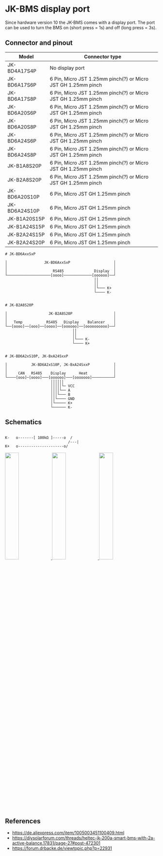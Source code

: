 # JK-BMS display port

Since hardware version 10 the JK-BMS comes with a display port. The port can be used to turn the BMS on (short press = 1s) and off (long press = 3s).

## Connector and pinout

| Model          | Connector type                    |
| -------------- | --------------------------------- |
| JK-BD4A17S4P   | No display port                   |
| JK-BD6A17S6P   | 6 Pin, Micro JST 1.25mm pinch(?) or Micro JST GH 1.25mm pinch |
| JK-BD6A17S8P   | 6 Pin, Micro JST 1.25mm pinch(?) or Micro JST GH 1.25mm pinch |
| JK-BD6A20S6P   | 6 Pin, Micro JST 1.25mm pinch(?) or Micro JST GH 1.25mm pinch |
| JK-BD6A20S8P   | 6 Pin, Micro JST 1.25mm pinch(?) or Micro JST GH 1.25mm pinch |
| JK-BD6A24S6P   | 6 Pin, Micro JST 1.25mm pinch(?) or Micro JST GH 1.25mm pinch |
| JK-BD6A24S8P   | 6 Pin, Micro JST 1.25mm pinch(?) or Micro JST GH 1.25mm pinch |
| JK-B1A8S20P    | 6 Pin, Micro JST 1.25mm pinch(?) or Micro JST GH 1.25mm pinch |
| JK-B2A8S20P    | 6 Pin, Micro JST 1.25mm pinch(?) or Micro JST GH 1.25mm pinch |
| JK-BD6A20S10P  | 6 Pin, Micro JST GH 1.25mm pinch  |
| JK-BD6A24S10P  | 6 Pin, Micro JST GH 1.25mm pinch  |
| JK-B1A20S15P   | 6 Pin, Micro JST GH 1.25mm pinch  |
| JK-B1A24S15P   | 6 Pin, Micro JST GH 1.25mm pinch  |
| JK-B2A24S15P   | 6 Pin, Micro JST GH 1.25mm pinch  |
| JK-B2A24S20P   | 6 Pin, Micro JST GH 1.25mm pinch  |

```
# JK-BD6AxxSxP

│                 JK-BD6AxxSxP                    │
│                                                 │
│                     RS485              Display  │
└────────────────────[oooo]─────────────[oooooo]──┘
                                         ││
                                         ││
                                         │└─── K+
                                         └──── K-


# JK-B2A8S20P

│                   JK-B2A8S20P                   │
│                                                 │
│   Temp           RS485   Display    Balancer    │
└──[oooo]──[ooo]──[oooo]──[oooooo]──[oooooooooo]──┘
                               ││
                               ││
                               │└─── K-
                               └──── K+


# JK-BD6A2xS10P, JK-BxA24SxxP

│           JK-BD6A2xS10P, JK-BxA24SxxP           │
│                                                 │
│     CAN   RS485    Display      Heat            │
└────[ooo]─[oooo]───[oooooo]───[ooooooo]──────────┘
                     ││││││
                     │││││└─ VCC
                     ││││└── A
                     │││└─── B
                     ││└──── GND
                     │└───── K+
                     └────── K-
```

## Schematics

```

K-   o-------[ 100kΩ ]-----o  /
                             /---|
K+   o---------------------o/

```


<a href="https://raw.githubusercontent.com/syssi/esphome-jk-bms/power-button-docs/images/display-port/power-button.jpg" target="_blank">
<img src="https://raw.githubusercontent.com/syssi/esphome-jk-bms/power-button-docs/images/display-port/power-button_thumbnail.jpg" width="30%">
</a>

<a href="https://raw.githubusercontent.com/syssi/esphome-jk-bms/power-button-docs/images/display-port/power-button2.jpg" target="_blank">
<img src="https://raw.githubusercontent.com/syssi/esphome-jk-bms/power-button-docs/images/display-port/power-button2_thumbnail.jpg" width="30%">
</a>

<a href="https://raw.githubusercontent.com/syssi/esphome-jk-bms/power-button-docs/images/display-port/power-button3.jpg" target="_blank">
<img src="https://raw.githubusercontent.com/syssi/esphome-jk-bms/power-button-docs/images/display-port/power-button3_thumbnail.jpg" width="30%">
</a>

## References

* https://de.aliexpress.com/item/1005003451100409.html
* https://diysolarforum.com/threads/heltec-jk-200a-smart-bms-with-2a-active-balance.17831/page-27#post-472301
* https://forum.drbacke.de/viewtopic.php?p=22931
